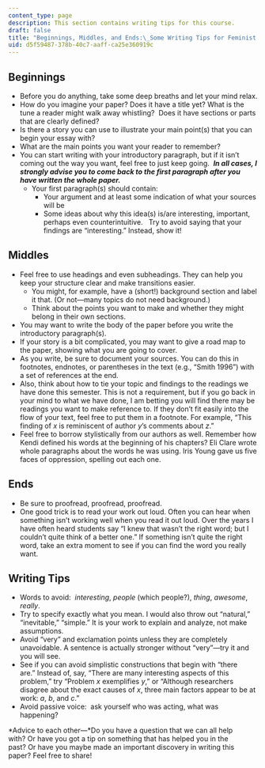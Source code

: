 ```yaml
---
content_type: page
description: This section contains writing tips for this course.
draft: false
title: "Beginnings, Middles, and Ends:\_Some Writing Tips for Feminist Thought"
uid: d5f59487-378b-40c7-aaff-ca25e360919c
---
```

## Beginnings

- Before you do anything, take some deep breaths and let your mind relax.
- How do you imagine your paper? Does it have a title yet? What is the tune a reader might walk away whistling?  Does it have sections or parts that are clearly defined?
- Is there a story you can use to illustrate your main point(s) that you can begin your essay with?
- What are the main points you want your reader to remember?
- You can start writing with your introductory paragraph, but if it isn’t coming out the way you want, feel free to just keep going.  ***In all cases, I strongly advise you to come back to the first paragraph after you have written the whole paper.***
    - Your first paragraph(s) should contain:
        - Your argument and at least some indication of what your sources will be
        - Some ideas about why this idea(s) is/are interesting, important, perhaps even counterintuitive.   Try to avoid saying that your findings are “interesting.” Instead, show it!

## Middles

- Feel free to use headings and even subheadings. They can help you keep your structure clear and make transitions easier.   
    - You might, for example, have a (short!) background section and label it that. (Or not—many topics do not need background.)  
    - Think about the points you want to make and whether they might belong in their own sections.
- You may want to write the body of the paper before you write the introductory paragraph(s).
- If your story is a bit complicated, you may want to give a road map to the paper, showing what you are going to cover.
- As you write, be sure to document your sources. You can do this in footnotes, endnotes, or parentheses in the text (e.g., “Smith 1996”) with a set of references at the end.
- Also, think about how to tie your topic and findings to the readings we have done this semester. This is not a requirement, but if you go back in your mind to what we have done, I am betting you will find there may be readings you want to make reference to. If they don’t fit easily into the flow of your text, feel free to put them in a footnote. For example, “This finding of *x* is reminiscent of author *y*’s comments about *z*.”  
- Feel free to borrow stylistically from our authors as well. Remember how Kendi defined his words at the beginning of his chapters? Eli Clare wrote whole paragraphs about the words he was using. Iris Young gave us five faces of oppression, spelling out each one.  

## Ends

- Be sure to proofread, proofread, proofread.
- One good trick is to read your work out loud. Often you can hear when something isn’t working well when you read it out loud. Over the years I have often heard students say “I knew that wasn’t the right word; but I couldn’t quite think of a better one.” If something isn’t quite the right word, take an extra moment to see if you can find the word you really want.

## Writing Tips

- Words to avoid:  *interesting*, *people* (which people?), *thing*, *awesome*, *really*.
- Try to specify exactly what you mean. I would also throw out “natural,” “inevitable,” “simple.” It is your work to explain and analyze, not make assumptions.
- Avoid “very” and exclamation points unless they are completely unavoidable. A sentence is actually stronger without “very”—try it and you will see.
- See if you can avoid simplistic constructions that begin with “there are.” Instead of, say, “There are many interesting aspects of this problem,” try “Problem *x* exemplifies *y*,” or “Although researchers disagree about the exact causes of *x*, three main factors appear to be at work: *a*, *b*, and *c*.”
- Avoid passive voice:  ask yourself who was acting, what was happening?

*Advice to each other—*Do you have a question that we can all help with? Or have you got a tip on something that has helped you in the past? Or have you maybe made an important discovery in writing this paper? Feel free to share!